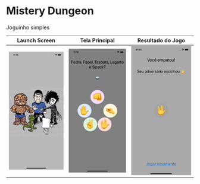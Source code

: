 # Mistery Dungeon

Joguinho simples 

| Launch Screen | Tela Principal | Resultado do Jogo |
|:---:|:---:|:---:|
| ![Page1](/PedraPapelTesouraLagartoSpock/iOS/launchScreen.png) | ![Page2](/PedraPapelTesouraLagartoSpock/iOS/main.png) | ![Page3](/PedraPapelTesouraLagartoSpock/iOS/result.png) |